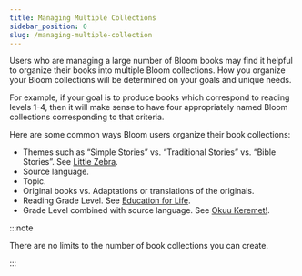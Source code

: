 ```yaml
---
title: Managing Multiple Collections
sidebar_position: 0
slug: /managing-multiple-collection
---
```




Users who are managing a large number of Bloom books may find it helpful to organize their books into multiple Bloom collections. How you organize your Bloom collections will be determined on your goals and unique needs.


For example, if your goal is to produce books which correspond to reading levels 1-4, then it will make sense to have four appropriately named Bloom collections corresponding to that criteria. 


Here are some common ways Bloom users organize their book collections:

- Themes such as “Simple Stories” vs. “Traditional Stories” vs. “Bible Stories”. See [Little Zebra](https://bloomlibrary.org/Little-Zebra-Books).
- Source language.
- Topic.
- Original books vs. Adaptations or translations of the originals.
- Reading Grade Level. See [Education for Life](https://bloomlibrary.org/EFL-education-for-life-org).
- Grade Level combined with source language. See [Okuu Keremet!](https://bloomlibrary.org/kyrgyzstan-OkuuKeremet).

:::note

There are no limits to the number of book collections you can create.

:::



